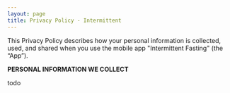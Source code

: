 ```yaml
---
layout: page
title: Privacy Policy - Intermittent
---
```


This Privacy Policy describes how your personal information is collected, used, and shared when you use the mobile app "Intermittent Fasting" (the “App”).

**PERSONAL INFORMATION WE COLLECT**

todo